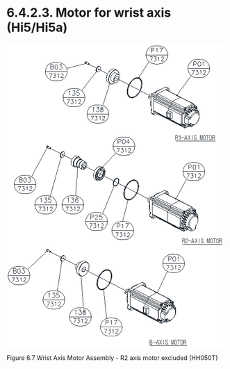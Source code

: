 ﻿# 6.4.2.3. Motor for wrist axis (Hi5/Hi5a)


![](../../../_assets/그림_6.7_손목축모터.png)

Figure 6.7 Wrist Axis Motor Assembly - R2 axis motor excluded (HH050T)
